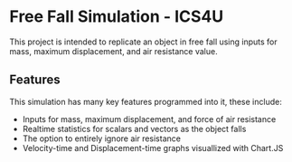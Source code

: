 # Free Fall Simulation - ICS4U

This project is intended to replicate an object in free fall using inputs for mass, maximum displacement, and air resistance value.


## Features
This simulation has many key features programmed into it, these include:

- Inputs for mass, maximum displacement, and force of air resistance
- Realtime statistics for scalars and vectors as the object falls
- The option to entirely ignore air resistance
- Velocity-time and Displacement-time graphs visuallized with Chart.JS
